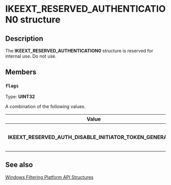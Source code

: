 # IKEEXT_RESERVED_AUTHENTICATION0 structure

## Description

The **IKEEXT_RESERVED_AUTHENTICATION0** structure is reserved for internal use. Do not use.

## Members

### `flags`

Type: **UINT32**

A combination of the following values.

| Value | Meaning |
| --- | --- |
| **IKEEXT_RESERVED_AUTH_DISABLE_INITIATOR_TOKEN_GENERATION** | Reserved for internal use. |

## See also

[Windows Filtering Platform API Structures](https://learn.microsoft.com/windows/desktop/FWP/fwp-structs)